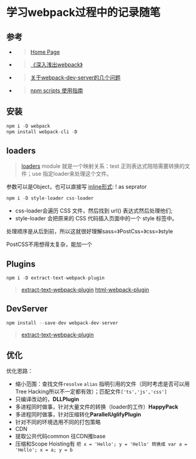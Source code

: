 # 学习webpack过程中的记录随笔

## 参考

- >[Home Page](https://webpack.js.org)
- >[《深入浅出webpack》](http://webpack.wuhaolin.cn/)
- >[关于webpack-dev-server的几个问题](https://segmentfault.com/q/1010000007434045)
- >[npm scripts 使用指南](http://www.ruanyifeng.com/blog/2016/10/npm_scripts.html)

## 安装

```js
npm i -D webpack
npm install webpack-cli -D
```

## loaders

>[loaders](https://webpack.js.org/concepts/#loaders)
module 就是一个映射关系：test 正则表达式陪陪需要转换的文件；use 指定loader来处理这个文件。

参数可以是Object，也可以直接写 [inline形式](https://webpack.js.org/concepts/loaders/#inline): ! as seprator

```js
npm i -D style-loader css-loader
```

- css-loader会遍历 CSS 文件，然后找到 url() 表达式然后处理他们;
- style-loader 会把原来的 CSS 代码插入页面中的一个 style 标签中。

处理顺序是从后到前，所以这就很好理解sass=》PostCss=》css=》style

PostCSS不用想得太复杂，能加一个

## Plugins

```js
npm i -D extract-text-webpack-plugin
```

>[extract-text-webpack-plugin](https://github.com/webpack-contrib/extract-text-webpack-plugin)
>[html-webpack-plugin](http://www.cnblogs.com/haogj/p/5160821.html)

## DevServer

```js
npm install --save-dev webpack-dev-server
```

>[extract-text-webpack-plugin](https://github.com/webpack-contrib/extract-text-webpack-plugin)

## 优化

优化思路：

- 缩小范围：查找文件`resolve` `alias` 指明引用的文件（同时考虑是否可以用Tree Hacking所以不一定都有效）；匹配文件`['ts','js','css']`
- 只编译改动的，**DLLPlugin**
- 多进程同时做事，针对大量文件的转换（loader的工作）**HappyPack**
- 多进程同时做事，针对压缩转化**ParallelUglifyPlugin**
- 针对不同的环境选用不同的打包策略
- CDN
- 提取公共代码common 往CDN推base
- 压缩和Scope Hoisting有 ```把 x = 'Hello'; y = 'Hello' 转换成 var a = 'Hello'; x = a; y = b```
